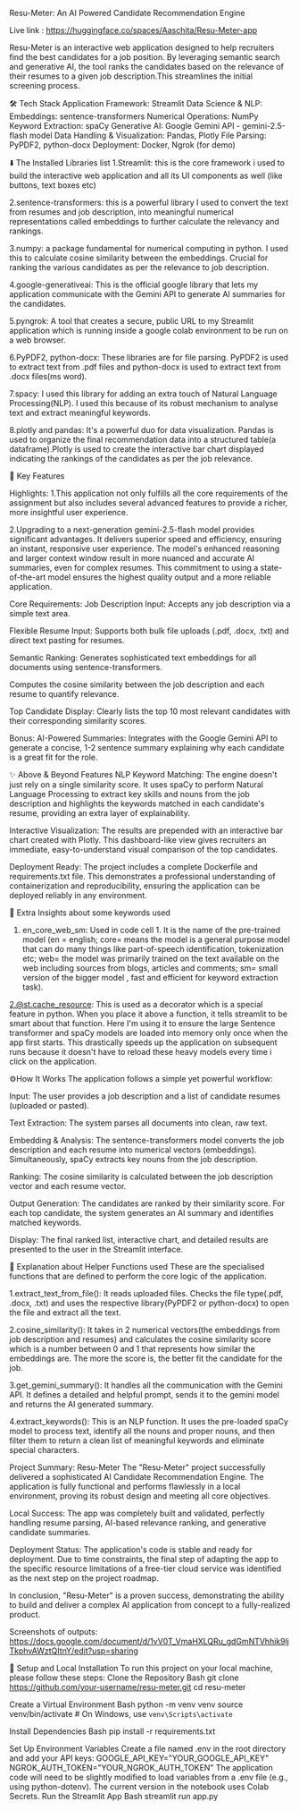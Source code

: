 Resu-Meter: An AI Powered Candidate Recommendation Engine 

Live link : https://huggingface.co/spaces/Aaschita/Resu-Meter-app

Resu-Meter is an interactive web application designed to help recruiters find the best candidates for a job position. By leveraging semantic search and generative AI, the tool ranks the candidates based on the relevance of their resumes to a given job description.This streamlines the initial screening process.

🛠️ Tech Stack 
Application Framework: Streamlit
Data Science & NLP:
Embeddings: sentence-transformers
Numerical Operations: NumPy
Keyword Extraction: spaCy
Generative AI: Google Gemini API - gemini-2.5-flash model
Data Handling & Visualization: Pandas, Plotly
File Parsing: PyPDF2, python-docx
Deployment: Docker, Ngrok (for demo)


⬇️ The Installed Libraries list
1.Streamlit: this is the core framework i used to build the interactive web application and all its UI components as well (like buttons, text boxes etc)

2.sentence-transformers: this is a powerful library I used to convert the text from resumes and job description, into meaningful numerical representations called embeddings to further calculate the relevancy and rankings.

3.numpy: a package fundamental for numerical computing in python. I used this to calculate cosine similarity between the embeddings. Crucial for ranking the various candidates as per the relevance to job description.

4.google-generativeai: This is the official google library that lets my application communicate with the Gemini API to generate AI summaries for the candidates.

5.pyngrok: A tool that creates a secure, public URL to my Streamlit application which is running inside a google colab environment to be run on a web browser.

6.PyPDF2, python-docx: These libraries are for file parsing. PyPDF2 is used to extract text from .pdf files and python-docx is used to extract text from .docx files(ms word).

7.spacy: I used this library for adding an extra touch of Natural Language Processing(NLP). I used this because of its robust mechanism to analyse text and extract meaningful keywords.

8.plotly and pandas: It's a powerful duo for data visualization. Pandas is used to organize the final recommendation data into a structured table(a dataframe).Plotly is used to create the interactive bar chart displayed indicating the rankings of the candidates as per the job relevance.



🌟 Key Features

Highlights:
1.This application not only fulfills all the core requirements of the assignment but also includes several advanced features to provide a richer, more insightful user experience. 

2.Upgrading to a next-generation gemini-2.5-flash model provides significant advantages. It delivers superior speed and efficiency, ensuring an instant, responsive user experience. The model's enhanced reasoning and larger context window result in more nuanced and accurate AI summaries, even for complex resumes. This commitment to using a state-of-the-art model ensures the highest quality output and a more reliable application.

Core Requirements: 
Job Description Input: Accepts any job description via a simple text area.

Flexible Resume Input: Supports both bulk file uploads (.pdf, .docx, .txt) and direct text pasting for resumes.

Semantic Ranking:
Generates sophisticated text embeddings for all documents using sentence-transformers.

Computes the cosine similarity between the job description and each resume to quantify relevance.

Top Candidate Display: Clearly lists the top 10 most relevant candidates with their corresponding similarity scores.

Bonus: AI-Powered Summaries:
Integrates with the Google Gemini API to generate a concise, 1-2 sentence summary explaining why each candidate is a great fit for the role.



✨ Above & Beyond Features
NLP Keyword Matching: The engine doesn't just rely on a single similarity score. It uses spaCy to perform Natural Language Processing to extract key skills and nouns from the job description and highlights the keywords matched in each candidate's resume, providing an extra layer of explainability.

Interactive Visualization: The results are prepended with an interactive bar chart created with Plotly. This dashboard-like view gives recruiters an immediate, easy-to-understand visual comparison of the top candidates.

Deployment Ready: The project includes a complete Dockerfile and requirements.txt file. This demonstrates a professional understanding of containerization and reproducibility, ensuring the application can be deployed reliably in any environment.


🔎 Extra Insights about some keywords used 
1. en_core_web_sm: Used in code cell 1. It is the name of the pre-trained model (en = english; core= means the model is a general purpose model that can do many things like part-of-speech identification, tokenization etc; web= the model was primarily trained on the text available on the web including sources from blogs, articles and comments; sm= small version of the bigger model , fast and efficient for keyword extraction task).

2.@st.cache_resource: This is used as a decorator which is a special feature in python. When you place it above a function, it tells streamlit to be smart about that function. Here I'm using it to ensure the large Sentence transformer and spaCy models are loaded into memory only once when the app first starts. This drastically speeds up the application on subsequent runs because it doesn't have to reload these heavy models every time i click on the application.

⚙️How It Works
The application follows a simple yet powerful workflow:

Input: The user provides a job description and a list of candidate resumes (uploaded or pasted).

Text Extraction: The system parses all documents into clean, raw text.

Embedding & Analysis:
The sentence-transformers model converts the job description and each resume into numerical vectors (embeddings).
Simultaneously, spaCy extracts key nouns from the job description.

Ranking: The cosine similarity is calculated between the job description vector and each resume vector.

Output Generation: The candidates are ranked by their similarity score. For each top candidate, the system generates an AI summary and identifies matched keywords.

Display: The final ranked list, interactive chart, and detailed results are presented to the user in the Streamlit interface.


📝 Explanation about Helper Functions used 
These are the specialised functions that are defined to perform the core logic of the application.

1.extract_text_from_file(): It reads uploaded files. Checks the file type(.pdf, .docx, .txt) and uses the respective library(PyPDF2 or python-docx) to open the file and extract all the text.

2.cosine_similarity(): It takes in 2 numerical vectors(the embeddings from job description and resumes) and calculates the cosine similarity score which is a number between 0 and 1 that represents how similar the embeddings are. The more the score is, the better fit the candidate for the job.

3.get_gemini_summary(): It handles all the communication with the Gemini API. It defines a detailed and helpful prompt, sends it to the gemini model and returns the AI generated summary.

4.extract_keywords(): This is an NLP function. It uses the pre-loaded spaCy model to process text, identify all the nouns and proper nouns, and then filter them to return a clean list of meaningful keywords and eliminate special characters.


Project Summary: Resu-Meter
The "Resu-Meter" project successfully delivered a sophisticated AI Candidate Recommendation Engine. The application is fully functional and performs flawlessly in a local environment, proving its robust design and meeting all core objectives.

Local Success: The app was completely built and validated, perfectly handling resume parsing, AI-based relevance ranking, and generative candidate summaries.

Deployment Status: The application's code is stable and ready for deployment. Due to time constraints, the final step of adapting the app to the specific resource limitations of a free-tier cloud service was identified as the next step on the project roadmap.

In conclusion, "Resu-Meter" is a proven success, demonstrating the ability to build and deliver a complex AI application from concept to a fully-realized product.

Screenshots of outputs: https://docs.google.com/document/d/1vV0T_VmaHXLQRu_gdGmNTVhhik9ljTkphvAWztQItnY/edit?usp=sharing


🚀 Setup and Local Installation
To run this project on your local machine, please follow these steps:
Clone the Repository
Bash
git clone https://github.com/your-username/resu-meter.git
cd resu-meter


Create a Virtual Environment
Bash
python -m venv venv
source venv/bin/activate  # On Windows, use `venv\Scripts\activate`


Install Dependencies
Bash
pip install -r requirements.txt


Set Up Environment Variables Create a file named .env in the root directory and add your API keys:
GOOGLE_API_KEY="YOUR_GOOGLE_API_KEY"
NGROK_AUTH_TOKEN="YOUR_NGROK_AUTH_TOKEN" 
The application code will need to be slightly modified to load variables from a .env file (e.g., using python-dotenv). The current version in the notebook uses Colab Secrets.
Run the Streamlit App
Bash
streamlit run app.py


